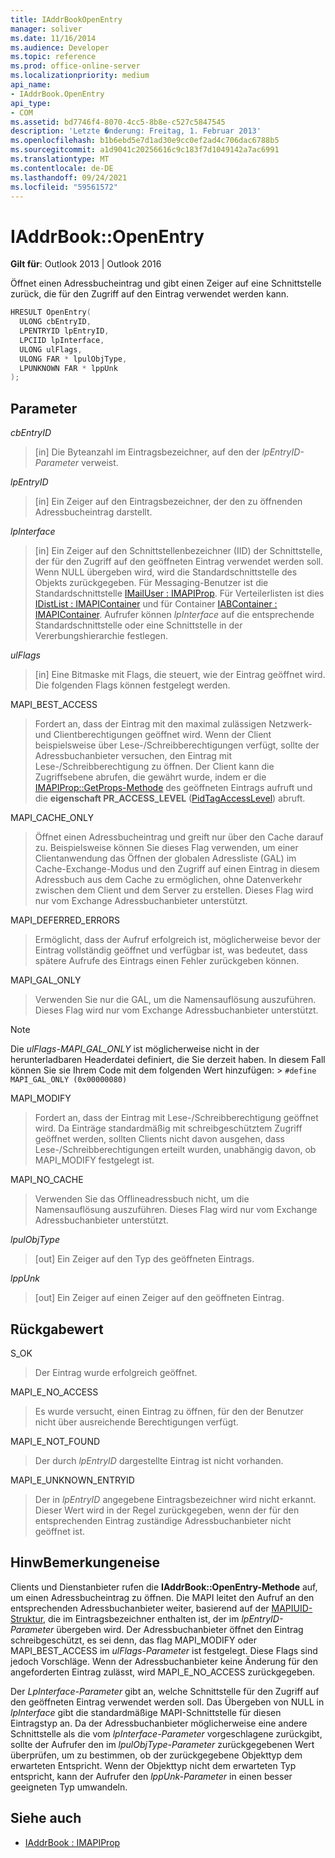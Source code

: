 ```yaml
---
title: IAddrBookOpenEntry
manager: soliver
ms.date: 11/16/2014
ms.audience: Developer
ms.topic: reference
ms.prod: office-online-server
ms.localizationpriority: medium
api_name:
- IAddrBook.OpenEntry
api_type:
- COM
ms.assetid: bd7746f4-8070-4cc5-8b8e-c527c5847545
description: 'Letzte �nderung: Freitag, 1. Februar 2013'
ms.openlocfilehash: b1b6ebd5e7d1ad30e9cc0ef2ad4c706dac6788b5
ms.sourcegitcommit: a1d9041c20256616c9c183f7d1049142a7ac6991
ms.translationtype: MT
ms.contentlocale: de-DE
ms.lasthandoff: 09/24/2021
ms.locfileid: "59561572"
---
```

# <a name="iaddrbookopenentry"></a>IAddrBook::OpenEntry

**Gilt für**: Outlook 2013 | Outlook 2016 
  
Öffnet einen Adressbucheintrag und gibt einen Zeiger auf eine Schnittstelle zurück, die für den Zugriff auf den Eintrag verwendet werden kann.
  
```cpp
HRESULT OpenEntry(
  ULONG cbEntryID,
  LPENTRYID lpEntryID,
  LPCIID lpInterface,
  ULONG ulFlags,
  ULONG FAR * lpulObjType,
  LPUNKNOWN FAR * lppUnk
);
```

## <a name="parameters"></a>Parameter

_cbEntryID_
  
> [in] Die Byteanzahl im Eintragsbezeichner, auf den der  _lpEntryID-Parameter_ verweist. 
    
_lpEntryID_
  
> [in] Ein Zeiger auf den Eintragsbezeichner, der den zu öffnenden Adressbucheintrag darstellt.
    
_lpInterface_
  
> [in] Ein Zeiger auf den Schnittstellenbezeichner (IID) der Schnittstelle, der für den Zugriff auf den geöffneten Eintrag verwendet werden soll. Wenn NULL übergeben wird, wird die Standardschnittstelle des Objekts zurückgegeben. Für Messaging-Benutzer ist die Standardschnittstelle [IMailUser : IMAPIProp](imailuserimapiprop.md). Für Verteilerlisten ist dies [IDistList : IMAPIContainer](idistlistimapicontainer.md) und für Container [IABContainer : IMAPIContainer](iabcontainerimapicontainer.md). Aufrufer können  _lpInterface_ auf die entsprechende Standardschnittstelle oder eine Schnittstelle in der Vererbungshierarchie festlegen. 
    
_ulFlags_
  
> [in] Eine Bitmaske mit Flags, die steuert, wie der Eintrag geöffnet wird. Die folgenden Flags können festgelegt werden.
    
MAPI_BEST_ACCESS 
  
> Fordert an, dass der Eintrag mit den maximal zulässigen Netzwerk- und Clientberechtigungen geöffnet wird. Wenn der Client beispielsweise über Lese-/Schreibberechtigungen verfügt, sollte der Adressbuchanbieter versuchen, den Eintrag mit Lese-/Schreibberechtigung zu öffnen. Der Client kann die Zugriffsebene abrufen, die gewährt wurde, indem er die [IMAPIProp::GetProps-Methode](imapiprop-getprops.md) des geöffneten Eintrags aufruft und die **eigenschaft PR_ACCESS_LEVEL** ([PidTagAccessLevel](pidtagaccesslevel-canonical-property.md)) abruft.
    
MAPI_CACHE_ONLY
  
> Öffnet einen Adressbucheintrag und greift nur über den Cache darauf zu. Beispielsweise können Sie dieses Flag verwenden, um einer Clientanwendung das Öffnen der globalen Adressliste (GAL) im Cache-Exchange-Modus und den Zugriff auf einen Eintrag in diesem Adressbuch aus dem Cache zu ermöglichen, ohne Datenverkehr zwischen dem Client und dem Server zu erstellen. Dieses Flag wird nur vom Exchange Adressbuchanbieter unterstützt.
    
MAPI_DEFERRED_ERRORS 
  
> Ermöglicht, dass der Aufruf erfolgreich ist, möglicherweise bevor der Eintrag vollständig geöffnet und verfügbar ist, was bedeutet, dass spätere Aufrufe des Eintrags einen Fehler zurückgeben können.
    
MAPI_GAL_ONLY
  
> Verwenden Sie nur die GAL, um die Namensauflösung auszuführen. Dieses Flag wird nur vom Exchange Adressbuchanbieter unterstützt.
    
  > [!NOTE]
  > Die  _ulFlags-MAPI_GAL_ONLY_ ist möglicherweise nicht in der herunterladbaren Headerdatei definiert, die Sie derzeit haben. In diesem Fall können Sie sie Ihrem Code mit dem folgenden Wert hinzufügen: >  `#define MAPI_GAL_ONLY (0x00000080)`
  
MAPI_MODIFY 
  
> Fordert an, dass der Eintrag mit Lese-/Schreibberechtigung geöffnet wird. Da Einträge standardmäßig mit schreibgeschütztem Zugriff geöffnet werden, sollten Clients nicht davon ausgehen, dass Lese-/Schreibberechtigungen erteilt wurden, unabhängig davon, ob MAPI_MODIFY festgelegt ist.
    
MAPI_NO_CACHE
  
> Verwenden Sie das Offlineadressbuch nicht, um die Namensauflösung auszuführen. Dieses Flag wird nur vom Exchange Adressbuchanbieter unterstützt.
    
_lpulObjType_
  
> [out] Ein Zeiger auf den Typ des geöffneten Eintrags.
    
_lppUnk_
  
> [out] Ein Zeiger auf einen Zeiger auf den geöffneten Eintrag.
    
## <a name="return-value"></a>Rückgabewert

S_OK 
  
> Der Eintrag wurde erfolgreich geöffnet.
    
MAPI_E_NO_ACCESS 
  
> Es wurde versucht, einen Eintrag zu öffnen, für den der Benutzer nicht über ausreichende Berechtigungen verfügt.
    
MAPI_E_NOT_FOUND 
  
> Der durch  _lpEntryID_ dargestellte Eintrag ist nicht vorhanden. 
    
MAPI_E_UNKNOWN_ENTRYID 
  
> Der in  _lpEntryID_ angegebene Eintragsbezeichner wird nicht erkannt. Dieser Wert wird in der Regel zurückgegeben, wenn der für den entsprechenden Eintrag zuständige Adressbuchanbieter nicht geöffnet ist. 
    
## <a name="remarks"></a>HinwBemerkungeneise

Clients und Dienstanbieter rufen die **IAddrBook::OpenEntry-Methode** auf, um einen Adressbucheintrag zu öffnen. Die MAPI leitet den Aufruf an den entsprechenden Adressbuchanbieter weiter, basierend auf der [MAPIUID-Struktur,](mapiuid.md) die im Eintragsbezeichner enthalten ist, der im  _lpEntryID-Parameter_ übergeben wird. Der Adressbuchanbieter öffnet den Eintrag schreibgeschützt, es sei denn, das flag MAPI_MODIFY oder MAPI_BEST_ACCESS im  _ulFlags-Parameter_ ist festgelegt. Diese Flags sind jedoch Vorschläge. Wenn der Adressbuchanbieter keine Änderung für den angeforderten Eintrag zulässt, wird MAPI_E_NO_ACCESS zurückgegeben. 
  
Der  _LpInterface-Parameter_ gibt an, welche Schnittstelle für den Zugriff auf den geöffneten Eintrag verwendet werden soll. Das Übergeben von NULL in  _lpInterface_ gibt die standardmäßige MAPI-Schnittstelle für diesen Eintragstyp an. Da der Adressbuchanbieter möglicherweise eine andere Schnittstelle als die vom  _lpInterface-Parameter_ vorgeschlagene zurückgibt, sollte der Aufrufer den im  _lpulObjType-Parameter_ zurückgegebenen Wert überprüfen, um zu bestimmen, ob der zurückgegebene Objekttyp dem erwarteten Entspricht. Wenn der Objekttyp nicht dem erwarteten Typ entspricht, kann der Aufrufer den  _lppUnk-Parameter_ in einen besser geeigneten Typ umwandeln. 
  
## <a name="see-also"></a>Siehe auch

- [IAddrBook : IMAPIProp](iaddrbookimapiprop.md)

